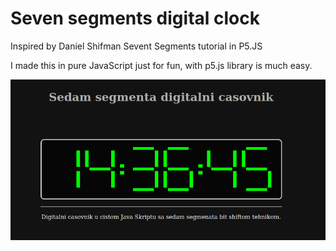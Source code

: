 # Seven segments digital clock

Inspired by Daniel Shifman Sevent Segments tutorial in P5.JS

I made this in pure JavaScript just for fun, with p5.js library is much easy.

![Digital Clock](digital-clock.png "picture")

